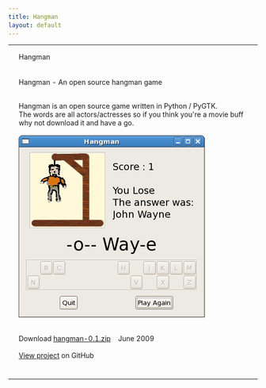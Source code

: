 ```yaml
---
title: Hangman
layout: default
---
```


<table class="content">
    <tbody>
        <tr>
            <td class="navtop_left"></td>
            <td class="navtop_mid">
                <p style="float: left;">Hangman</p>
            </td>
            <td class="navtop_right"></td>
        </tr>
        <tr>
            <td class="navmid_left"></td>
            <td id="contentId" class="content_mid">
                <p class="header">Hangman - An open source hangman game</p>
                <p class="maintext">            
	                <br />
	                Hangman is an open source game written in Python / PyGTK. <br />
	                The words are all actors/actresses so if you think you're a movie buff why not download it and have a go. <br /><br />	    
	                <img src="/images/Screenshot-Hangman-big.png" alt="Hangman screenshot" class="izq" />
	                <br />
	                <br />
	            </p>
	            <p class="maintext">      
	                Download&nbsp;<a href="hangman-0.1.zip">hangman-0.1.zip</a> &nbsp;&nbsp; June 2009<br /><br />
                    <a href='https://github.com/johncheetham/hangman'>View project</a> on GitHub<br /><br />
                </p>         
            </td>
            <td class="navmid_right"></td>
        </tr>
        <tr>
            <td class="navbot_left"></td>
            <td class="navbot_mid"></td>
            <td class="navbot_right"></td>
        </tr>
    </tbody>
</table>

